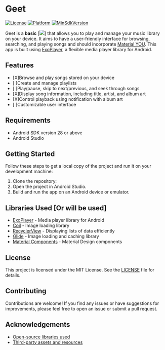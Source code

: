 # Geet 

[![License](https://img.shields.io/badge/License-MIT-blue.svg)](https://opensource.org/licenses/MIT)
[![Platform](https://img.shields.io/badge/Platform-Android-green.svg)](https://developer.android.com/)
[![MinSdkVersion](https://img.shields.io/badge/MinSdkVersion-XX-green.svg)](https://developer.android.com/guide/topics/manifest/uses-sdk-element.html#min)

Geet is a **basic** [![](https://img.shields.io/badge/Music_Player-8A2BE2)] that allows you to play and manage your music library on your device.
It aims to have a user-friendly interface for browsing, searching, and playing songs and should incorporate [Material YOU](). 
This app is built using [ExoPlayer](https://exoplayer.dev/), a flexible media player library for Android.

## Features

- [X]Browse and play songs stored on your device
- [ ]Create and manage playlists
- [ ]Play/pause, skip to next/previous, and seek through songs
- [X]Display song information, including title, artist, and album art
- [X]Control playback using notification with album art
- [ ]Customizable user interface

## Requirements

- Android SDK version 28 or above
- Android Studio

## Getting Started

Follow these steps to get a local copy of the project and run it on your development machine:

1. Clone the repository:
2. Open the project in Android Studio.
3. Build and run the app on an Android device or emulator.

## Libraries Used [Or will be used]

- [ExoPlayer](https://exoplayer.dev/) - Media player library for Android
- [Coil](https://coil-kt.github.io/coil/) - Image loading library
- [RecyclerView](https://developer.android.com/guide/topics/ui/layout/recyclerview) - Displaying lists of data efficiently
- [Glide](https://bumptech.github.io/glide/) - Image loading and caching library
- [Material Components](https://github.com/material-components/material-components-android) - Material Design components

## License

This project is licensed under the MIT License. See the [LICENSE](LICENSE) file for details.

## Contributing

Contributions are welcome! If you find any issues or have suggestions for improvements, please feel free to open an issue or submit a pull request.

## Acknowledgements

- [Open-source libraries used](#libraries-used)
- [Third-party assets and resources](#acknowledgements)
